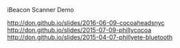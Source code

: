 iBeacon Scanner Demo

http://don.github.io/slides/2016-06-09-cocoaheadsnyc
http://don.github.io/slides/2015-07-09-phillycocoa
http://don.github.io/slides/2015-04-07-phillyete-bluetooth
